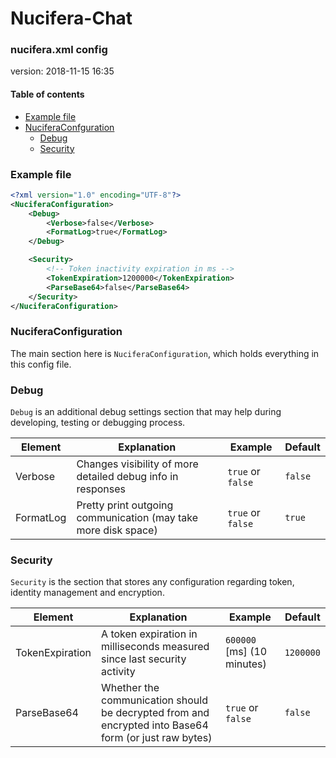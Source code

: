 # Nucifera-Chat
### nucifera.xml config
version: 2018-11-15 16:35

#### Table of contents
* [Example file](#example-file)
* [NuciferaConfguration](#NuciferaConfiguration)
	* [Debug](#debug)
  * [Security](#security)

### Example file
```xml
<?xml version="1.0" encoding="UTF-8"?>
<NuciferaConfiguration>
	<Debug>
		<Verbose>false</Verbose>
		<FormatLog>true</FormatLog>
	</Debug>

	<Security>
		<!-- Token inactivity expiration in ms -->
		<TokenExpiration>1200000</TokenExpiration>
		<ParseBase64>false</ParseBase64>
	</Security>
</NuciferaConfiguration>
```

### NuciferaConfiguration
The main section here is `NuciferaConfiguration`, which holds everything in this config file.

### Debug
`Debug` is an additional debug settings section that may help during developing, testing or debugging process.

| Element | Explanation | Example | Default |
| --- | --- | --- | --- |
| Verbose | Changes visibility of more detailed debug info in responses | `true` or `false` | `false` |
| FormatLog | Pretty print outgoing communication (may take more disk space) | `true` or `false` | `true` |


### Security
`Security` is the section that stores any configuration regarding token, identity management and encryption.

| Element    | Explanation | Example | Default |
| ---------- | ----------------- | ------- | --- |
| TokenExpiration | A token expiration in milliseconds measured since last security activity | `600000` [ms] (10 minutes) | `1200000` |
| ParseBase64 | Whether the communication should be decrypted from and encrypted into Base64 form (or just raw bytes) | `true` or `false` | `false` |